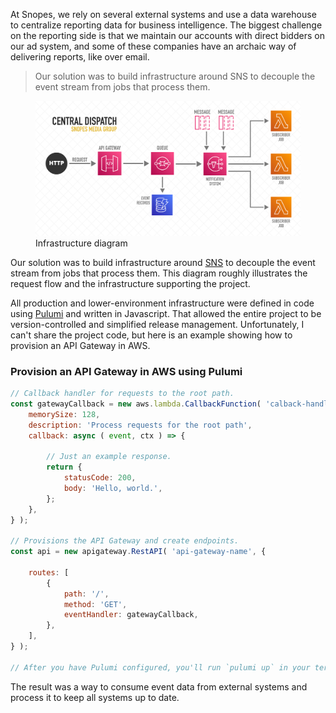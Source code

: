 At Snopes, we rely on several external systems and use a data warehouse to centralize reporting data for business intelligence. The biggest challenge on the reporting side is that we maintain our accounts with direct bidders on our ad system, and some of these companies have an archaic way of delivering reports, like over email. 

> Our solution was to build infrastructure around SNS to decouple the event stream from jobs that process them.

<figure class="image-figure image-style-b align-right">
	<img
		src="/assets/images/project/central-dispatch/central-dispatch--infrastructure.png?placeholder=true%26injectPlaceholder=true%26placeholderSize=500"
		data-src="/assets/images/project/central-dispatch/central-dispatch--infrastructure.png?size=972" 
		alt="Snopes infrastructure"
		data-lazy-load>
	<figcaption>Infrastructure diagram</figcaption>
</figure>

Our solution was to build infrastructure around [SNS](https://aws.amazon.com/sns/) to decouple the event stream from jobs that process them. This diagram roughly illustrates the request flow and the infrastructure supporting the project.

All production and lower-environment infrastructure were defined in code using [Pulumi](https://www.pulumi.com/) and written in Javascript. That allowed the entire project to be version-controlled and simplified release management. Unfortunately, I can't share the project code, but here is an example showing how to provision an API Gateway in AWS.


<h3 class="code-block-notation">Provision an API Gateway in AWS using Pulumi</h3>

```javascript
// Callback handler for requests to the root path.
const gatewayCallback = new aws.lambda.CallbackFunction( 'calback-handler-name', {
    memorySize: 128,
    description: 'Process requests for the root path',
    callback: async ( event, ctx ) => {

        // Just an example response.
        return {
            statusCode: 200,
            body: 'Hello, world.',
        };
    },
} );

// Provisions the API Gateway and create endpoints.
const api = new apigateway.RestAPI( 'api-gateway-name', {

    routes: [
        {
            path: '/',
            method: 'GET',
            eventHandler: gatewayCallback,
        },
    ],
} );

// After you have Pulumi configured, you'll run `pulumi up` in your terminal to provision the resources in AWS.
```

The result was a way to consume event data from external systems and process it to keep all systems up to date.
